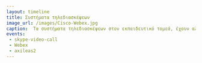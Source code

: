 ```yaml
---
layout: timeline
title: Συστήματα τηλεδιασκέψεων
image_url: /images/Cisco-Webex.jpg
caption:  Τα συστήματα τηλεδιασκέψεων στον εκπαιδευτικό τομεά, έχουν αλλάξει τον τρόπο εκπαίδευσης, παρέχοντας νέα εργαλεία διδασκαλίας και νέους τρόπους διδασκαλίας.
events:
 - skype-video-call
 - Webex
 - axileas2
---
```

